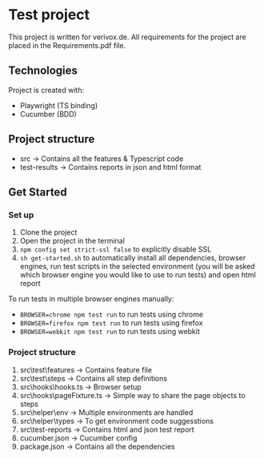 # Test project
This project is written for verivox.de. All requirements for the project are placed in the Requirements.pdf file.

## Technologies
Project is created with:
* Playwright (TS binding)
* Cucumber (BDD)

## Project structure
* src -> Contains all the features & Typescript code
* test-results -> Contains reports in json and html format

## Get Started
### Set up
1. Clone the project
2. Open the project in the terminal
3. `npm config set strict-ssl false` to explicitly disable SSL
4. `sh get-started.sh` to automatically install all dependencies, browser engines, run test scripts in the selected environment (you will be asked which browser engine you would like to use to run tests) and open html report
    
To run tests in multiple browser engines manually:
* `BROWSER=chrome npm test run` to run tests using chrome
* `BROWSER=firefox npm test run` to run tests using firefox
* `BROWSER=webkit npm test run` to run tests using webkit


### Project structure
1. src\test\features -> Contains feature file
2. src\test\steps -> Contains all step definitions
3. src\hooks\hooks.ts -> Browser setup
4. src\hooks\pageFixture.ts -> Simple way to share the page objects to steps
5. src\helper\env -> Multiple environments are handled
6. src\helper\types -> To get environment code suggesstions
7. src\test-reports -> Contains html and json test report
8. cucumber.json -> Cucumber config
9. package.json -> Contains all the dependencies

